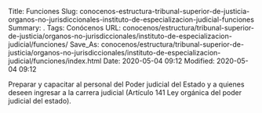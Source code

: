 Title: Funciones
Slug: conocenos-estructura-tribunal-superior-de-justicia-organos-no-jurisdiccionales-instituto-de-especializacion-judicial-funciones
Summary: .
Tags: Conócenos
URL: conocenos/estructura/tribunal-superior-de-justicia/organos-no-jurisdiccionales/instituto-de-especializacion-judicial/funciones/
Save_As: conocenos/estructura/tribunal-superior-de-justicia/organos-no-jurisdiccionales/instituto-de-especializacion-judicial/funciones/index.html
Date: 2020-05-04 09:12
Modified: 2020-05-04 09:12



Preparar y capacitar al personal del Poder judicial del Estado y a quienes deseen ingresar a la carrera judicial (Artículo 141 Ley orgánica del poder judicial del estado).




